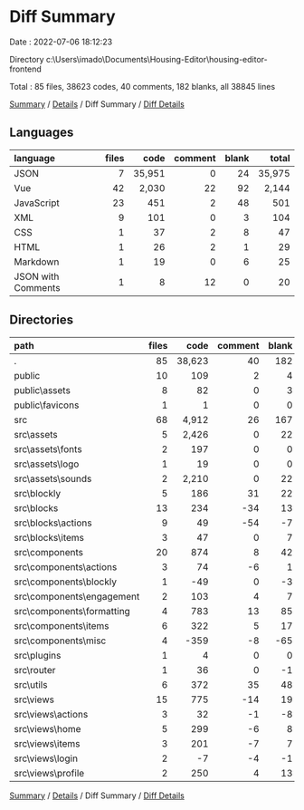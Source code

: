 # Diff Summary

Date : 2022-07-06 18:12:23

Directory c:\\Users\\imado\\Documents\\Housing-Editor\\housing-editor-frontend

Total : 85 files,  38623 codes, 40 comments, 182 blanks, all 38845 lines

[Summary](results.md) / [Details](details.md) / Diff Summary / [Diff Details](diff-details.md)

## Languages
| language | files | code | comment | blank | total |
| :--- | ---: | ---: | ---: | ---: | ---: |
| JSON | 7 | 35,951 | 0 | 24 | 35,975 |
| Vue | 42 | 2,030 | 22 | 92 | 2,144 |
| JavaScript | 23 | 451 | 2 | 48 | 501 |
| XML | 9 | 101 | 0 | 3 | 104 |
| CSS | 1 | 37 | 2 | 8 | 47 |
| HTML | 1 | 26 | 2 | 1 | 29 |
| Markdown | 1 | 19 | 0 | 6 | 25 |
| JSON with Comments | 1 | 8 | 12 | 0 | 20 |

## Directories
| path | files | code | comment | blank | total |
| :--- | ---: | ---: | ---: | ---: | ---: |
| . | 85 | 38,623 | 40 | 182 | 38,845 |
| public | 10 | 109 | 2 | 4 | 115 |
| public\\assets | 8 | 82 | 0 | 3 | 85 |
| public\\favicons | 1 | 1 | 0 | 0 | 1 |
| src | 68 | 4,912 | 26 | 167 | 5,105 |
| src\\assets | 5 | 2,426 | 0 | 22 | 2,448 |
| src\\assets\\fonts | 2 | 197 | 0 | 0 | 197 |
| src\\assets\\logo | 1 | 19 | 0 | 0 | 19 |
| src\\assets\\sounds | 2 | 2,210 | 0 | 22 | 2,232 |
| src\\blockly | 5 | 186 | 31 | 22 | 239 |
| src\\blocks | 13 | 234 | -34 | 13 | 213 |
| src\\blocks\\actions | 9 | 49 | -54 | -7 | -12 |
| src\\blocks\\items | 3 | 47 | 0 | 7 | 54 |
| src\\components | 20 | 874 | 8 | 42 | 924 |
| src\\components\\actions | 3 | 74 | -6 | 1 | 69 |
| src\\components\\blockly | 1 | -49 | 0 | -3 | -52 |
| src\\components\\engagement | 2 | 103 | 4 | 7 | 114 |
| src\\components\\formatting | 4 | 783 | 13 | 85 | 881 |
| src\\components\\items | 6 | 322 | 5 | 17 | 344 |
| src\\components\\misc | 4 | -359 | -8 | -65 | -432 |
| src\\plugins | 1 | 4 | 0 | 0 | 4 |
| src\\router | 1 | 36 | 0 | -1 | 35 |
| src\\utils | 6 | 372 | 35 | 48 | 455 |
| src\\views | 15 | 775 | -14 | 19 | 780 |
| src\\views\\actions | 3 | 32 | -1 | -8 | 23 |
| src\\views\\home | 5 | 299 | -6 | 8 | 301 |
| src\\views\\items | 3 | 201 | -7 | 7 | 201 |
| src\\views\\login | 2 | -7 | -4 | -1 | -12 |
| src\\views\\profile | 2 | 250 | 4 | 13 | 267 |

[Summary](results.md) / [Details](details.md) / Diff Summary / [Diff Details](diff-details.md)